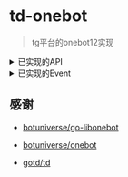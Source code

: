 # td-onebot

> tg平台的onebot12实现


<details>
<summary>已实现的API</summary>

### 标准API
+ delete_message
+ get_file
+ get_group_info
+ get_supported_actions
+ get_user_info
+ send_message
+ upload_file

### 扩展API
+ edit_message
+ get_dialogs

</details>


<details>
<summary>已实现的Event</summary>

### 标准API
+ PrivateMessage
+ GroupMessage
+ ChannelMessage


### 扩展事件

+ SelfMessage

</details>


## 感谢
+ [botuniverse/go-libonebot](https://github.com/botuniverse/go-libonebot)

+ [botuniverse/onebot](https://github.com/botuniverse/onebot)

+ [gotd/td](https://github.com/gotd/td)